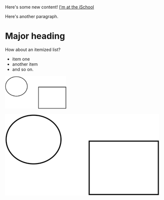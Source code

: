 Here's some new content! [I'm at the iSchool](https://ischool.illinois.edu)

Here's another paragraph.

# Major heading

How about an itemized list?

- item one
- another item
- and so on.

<img src="DubinDiagram1.svg" alt="drawing" width="200"/>

![Sample diagram](DubinDiagram1.svg)
